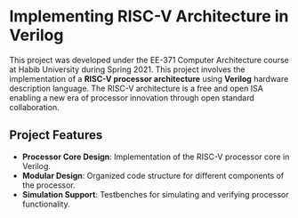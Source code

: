 # Implementing RISC-V Architecture in Verilog

This project was developed under the EE-371 Computer Architecture course at Habib University during Spring 2021. This project involves the implementation of a **RISC-V processor architecture** using **Verilog** hardware description language. The RISC-V architecture is a free and open ISA enabling a new era of processor innovation through open standard collaboration.

## Project Features

- **Processor Core Design**: Implementation of the RISC-V processor core in Verilog.
- **Modular Design**: Organized code structure for different components of the processor.
- **Simulation Support**: Testbenches for simulating and verifying processor functionality.

